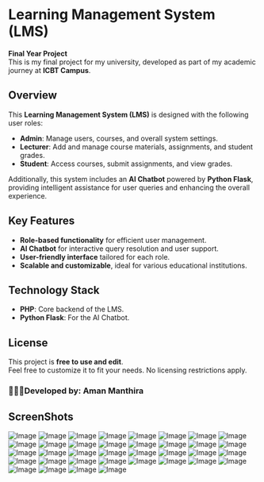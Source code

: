 # Learning Management System (LMS)

**Final Year Project**  
This is my final project for my university, developed as part of my academic journey at **ICBT Campus**.  

## Overview
This **Learning Management System (LMS)** is designed with the following user roles:  
- **Admin**: Manage users, courses, and overall system settings.  
- **Lecturer**: Add and manage course materials, assignments, and student grades.  
- **Student**: Access courses, submit assignments, and view grades.  

Additionally, this system includes an **AI Chatbot** powered by **Python Flask**, providing intelligent assistance for user queries and enhancing the overall experience.  

## Key Features
- **Role-based functionality** for efficient user management.  
- **AI Chatbot** for interactive query resolution and user support.  
- **User-friendly interface** tailored for each role.  
- **Scalable and customizable**, ideal for various educational institutions.  

## Technology Stack
- **PHP**: Core backend of the LMS.  
- **Python Flask**: For the AI Chatbot.  

## License
This project is **free to use and edit**.  
Feel free to customize it to fit your needs. No licensing restrictions apply.  

### 👨🏻‍💻Developed by: Aman Manthira  

## ScreenShots
![Image](https://github.com/user-attachments/assets/756e4f13-df38-4f7d-86a8-7960bbea2df2)
![Image](https://github.com/user-attachments/assets/54f9ea88-71e6-48b2-a784-5cb6980c2423)
![Image](https://github.com/user-attachments/assets/045be812-8aa5-41d0-888e-e67c346d0e29)
![Image](https://github.com/user-attachments/assets/f04d26b5-5c02-4bc0-9d65-de8d303cc0f3)
![Image](https://github.com/user-attachments/assets/a78c0e0e-d857-41a8-af6e-5446e4031fd4)
![Image](https://github.com/user-attachments/assets/508ef0fc-8ea8-41f0-8a65-dbf9d18bec84)
![Image](https://github.com/user-attachments/assets/f8222a98-a424-4285-9371-919e46d50aa8)
![Image](https://github.com/user-attachments/assets/33856b8b-ffe8-4384-96e9-9d55db847965)
![Image](https://github.com/user-attachments/assets/ee7f6302-b595-4fed-b862-4cac359542e1)
![Image](https://github.com/user-attachments/assets/d965bcb5-b45e-4573-8185-7db19def2bda)
![Image](https://github.com/user-attachments/assets/51ddf305-584e-41cf-a529-c45619c1d9bb)
![Image](https://github.com/user-attachments/assets/baf6ea4b-2590-40d0-a2cd-6b80862314bd)
![Image](https://github.com/user-attachments/assets/d91cc6fe-909a-4f92-842d-f8f19bdc4ad2)
![Image](https://github.com/user-attachments/assets/be046a4b-126c-4175-8334-0215bd7e5b46)
![Image](https://github.com/user-attachments/assets/a04644da-6173-49e8-9f86-f864863bef78)
![Image](https://github.com/user-attachments/assets/16bf8ab7-3eb7-4e6e-af67-79333c3d89ca)
![Image](https://github.com/user-attachments/assets/cf2b61bc-3913-4fa7-8751-9c82f597c00a)
![Image](https://github.com/user-attachments/assets/e06b2c0a-414b-4d26-83b1-79e29db04dcf)
![Image](https://github.com/user-attachments/assets/8065d6f0-6976-40b1-9268-1742b84e99ac)
![Image](https://github.com/user-attachments/assets/ee0a3467-aeb6-48ff-8338-7d9a6bdb9331)
![Image](https://github.com/user-attachments/assets/a54336a5-f990-47e5-8a37-81b90c4eff91)
![Image](https://github.com/user-attachments/assets/52c286c8-bb21-474b-9149-f6c61b57a153)
![Image](https://github.com/user-attachments/assets/3d69d672-69cd-4592-af33-474505c5ffcb)
![Image](https://github.com/user-attachments/assets/418d0bc2-38dd-4ec6-93d1-5fb64aef5c4c)
![Image](https://github.com/user-attachments/assets/afb7397e-d7e2-4e7e-9d4c-ef01641e9384)
![Image](https://github.com/user-attachments/assets/5f7499e1-dc7e-48da-bac7-08664c7bb9d4)
![Image](https://github.com/user-attachments/assets/c52cd818-8e15-4673-8cf6-833907cb508a)
![Image](https://github.com/user-attachments/assets/a090da4c-a189-48b6-84d0-c6f9409d568c)
![Image](https://github.com/user-attachments/assets/34a31338-7f60-40c1-9459-305b7ecec85c)
![Image](https://github.com/user-attachments/assets/af6d3e95-90e6-466f-a7d9-1548dcb50ef4)
![Image](https://github.com/user-attachments/assets/a9074ee1-40e9-4d74-869b-ca806926257e)
![Image](https://github.com/user-attachments/assets/697240de-d375-48c1-b623-c933191e6da2)
![Image](https://github.com/user-attachments/assets/75c1e6c7-fc24-454d-8912-f6eb8dd3fd2d)
![Image](https://github.com/user-attachments/assets/3670c003-0ce1-434d-b5ce-8383ceb313dc)
![Image](https://github.com/user-attachments/assets/8e68f6c6-6bf3-4c53-b5a4-5bd530d6fc7d)
![Image](https://github.com/user-attachments/assets/620e98ba-1985-47c9-bfa5-1ea0f03475df)
